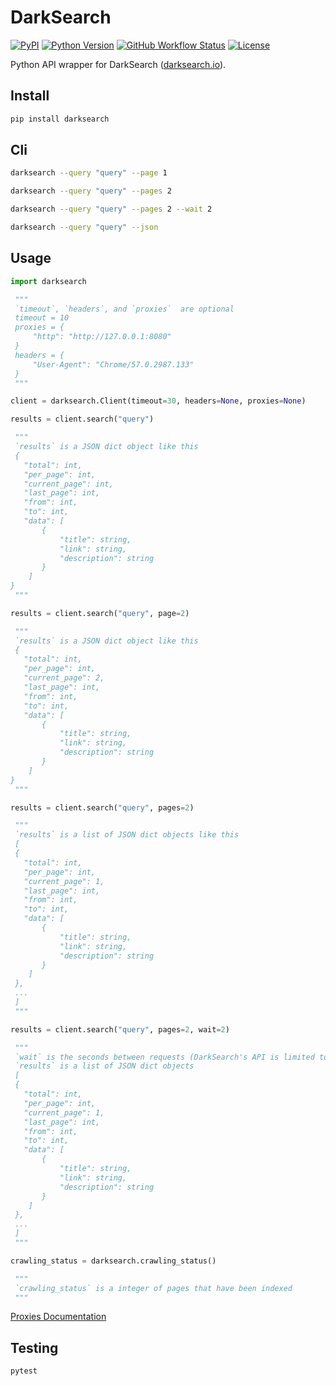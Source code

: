 # DarkSearch

[![PyPI](https://img.shields.io/pypi/v/darksearch?color=orange&logo=pypi&logoColor=orange)](https://pypi.org/project/darksearch/)
[![Python Version](https://img.shields.io/badge/python-3.6%2B-blue?logo=python)](https://www.python.org/downloads/)
[![GitHub Workflow Status](https://img.shields.io/github/workflow/status/thehappydinoa/DarkSearch/test?label=tests)](https://github.com/thehappydinoa/DarkSearch/actions)
[![License](https://img.shields.io/github/license/thehappydinoa/DarkSearch)](LICENSE)

Python API wrapper for DarkSearch ([darksearch.io](https://darksearch.io/)).

## Install

```bash
pip install darksearch
```

## Cli

```bash
darksearch --query "query" --page 1

darksearch --query "query" --pages 2

darksearch --query "query" --pages 2 --wait 2

darksearch --query "query" --json
```

## Usage

```python
import darksearch

 """
 `timeout`, `headers`, and `proxies`  are optional
 timeout = 10
 proxies = {
     "http": "http://127.0.0.1:8080"
 }
 headers = {
     "User-Agent": "Chrome/57.0.2987.133"
 }
 """

client = darksearch.Client(timeout=30, headers=None, proxies=None)

results = client.search("query")

 """
 `results` is a JSON dict object like this
 {
   "total": int,
   "per_page": int,
   "current_page": int,
   "last_page": int,
   "from": int,
   "to": int,
   "data": [
       {
           "title": string,
           "link": string,
           "description": string
       }
    ]
}
 """

results = client.search("query", page=2)

 """
 `results` is a JSON dict object like this
 {
   "total": int,
   "per_page": int,
   "current_page": 2,
   "last_page": int,
   "from": int,
   "to": int,
   "data": [
       {
           "title": string,
           "link": string,
           "description": string
       }
    ]
}
 """

results = client.search("query", pages=2)

 """
 `results` is a list of JSON dict objects like this
 [
 {
   "total": int,
   "per_page": int,
   "current_page": 1,
   "last_page": int,
   "from": int,
   "to": int,
   "data": [
       {
           "title": string,
           "link": string,
           "description": string
       }
    ]
 },
 ...
 ]
 """

results = client.search("query", pages=2, wait=2)

 """
 `wait` is the seconds between requests (DarkSearch's API is limited to 30 requests per minute.)
 `results` is a list of JSON dict objects
 [
 {
   "total": int,
   "per_page": int,
   "current_page": 1,
   "last_page": int,
   "from": int,
   "to": int,
   "data": [
       {
           "title": string,
           "link": string,
           "description": string
       }
    ]
 },
 ...
 ]
 """

crawling_status = darksearch.crawling_status()

 """
 `crawling_status` is a integer of pages that have been indexed
 """
```

[Proxies Documentation](https://requests.readthedocs.io/en/master/user/advanced/#proxies)

## Testing

```bash
pytest
```
